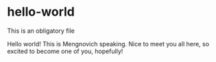 # hello-world
This is an obligatory file

Hello world!
This is Mengnovich speaking. Nice to meet you all here, so excited to become one of you, hopefully!
